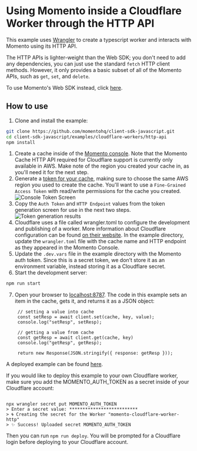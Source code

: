# Using Momento inside a Cloudflare Worker through the HTTP API

This example uses
[Wrangler](https://developers.cloudflare.com/workers/wrangler/) to create a
typescript worker and interacts with Momento using its HTTP API.

The HTTP APIs is lighter-weight than the Web SDK; you don't need to add any dependencies, you can just use the standard `fetch` HTTP
client methods. However, it only provides a basic subset of all of the Momento APIs, such as `get`, `set`, and `delete`.

To use Momento's Web SDK instead, click [here](../web-sdk).

## How to use

1. Clone and install the example:

```bash
git clone https://github.com/momentohq/client-sdk-javascript.git
cd client-sdk-javascript/examples/cloudflare-workers/http-api
npm install
```

1. Create a cache inside of the [Momento console](https://console.gomomento.com/caches). Note that the Momento Cache HTTP API required for Cloudflare support is currently only available in AWS. Make note of the region you created your cache in, as you'll need it for the next step.
1. Generate a [token for your cache](https://console.gomomento.com/tokens), making sure to choose the same AWS region you used to create the cache. You'll want to use a `Fine-Grained Access Token` with read/write permissions for the cache you created.
   ![Console Token Screen](https://assets.website-files.com/628fadb065a50abf13a11485/64b97cb50a7e1d8d752ae539_3fU8mYh6gAhMwUYzrLOEiEXQc-KO79zANMtiH141Js2tZydZ7sFxZtr5TWLcC3OzFJTIEMZQOkLtWtBOOTEOEXmpinv1Ah3AC_LdkovI3FU7iUGY_N35cB0op1PXTNHAW0kZ-9wZ6qrCol5wrz_nuA.png)
1. Copy the `Auth Token` and `HTTP Endpoint` values from the token generation screen for use in the next two steps.
   ![Token generation results](https://assets.website-files.com/628fadb065a50abf13a11485/64b97cb50d9a0db6b03c40e8_JZLnsjtwN5RaGx83NX424WKmvauAuqcUD3YeWLx2LFFIwLiXHupq1XF3MOyggObfaC8LE1fQUN4b-9nDTOwGYUHugfZYqYTK92HybD2X1OsuRF-DxmJKekTWgV0SY0LzWpE9vvA0To8sGmNXkG-geQ.png)
1. Cloudflare uses a file called wrangler.toml to configure the development and publishing of a worker. More information about Cloudflare configuration can be found [on their website](https://developers.cloudflare.com/workers/wrangler/configuration/). In the example directory, update the `wrangler.toml` file with the cache name and HTTP endpoint as they appeared in the Momento Console.
1. Update the `.dev.vars` file in the example directory with the Momento auth token. Since this is a secret token, we don’t store it as an environment variable, instead storing it as a Cloudflare secret.
1. Start the development server:

```bash
npm run start
```

7. Open your browser to [localhost:8787](http://localhost:8787). The code in this example sets an item in the cache, gets it, and returns it as a JSON object:
   ```
    // setting a value into cache
    const setResp = await client.set(cache, key, value);
    console.log("setResp", setResp);

    // getting a value from cache
    const getResp = await client.get(cache, key)
    console.log("getResp", getResp);

    return new Response(JSON.stringify({ response: getResp }));
    ```

A deployed example can be found [here](https://momento-cloudflare-worker-http.mst-a09.workers.dev).

If you would like to deploy this example to your own Cloudflare worker, make sure you add the MOMENTO_AUTH_TOKEN as a secret inside of your Cloudflare account:

```shell

npx wrangler secret put MOMENTO_AUTH_TOKEN
> Enter a secret value: **************************
> 🌀 Creating the secret for the Worker "momento-cloudflare-worker-http"
> ✨ Success! Uploaded secret MOMENTO_AUTH_TOKEN
```

Then you can run `npm run deploy`. You will be prompted for a Cloudflare login before deploying to your Cloudflare account.
